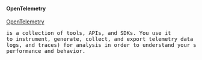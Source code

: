 #### OpenTelemetry



[OpenTelemetry](https://opentelemetry.io/) <pre class="file">is a collection of tools, APIs, and SDKs. You use it to instrument, generate, collect, and export telemetry data (metrics, logs, and traces) for analysis in order to understand your software's performance and behavior.
</pre>


<pre class="file">
</pre>
